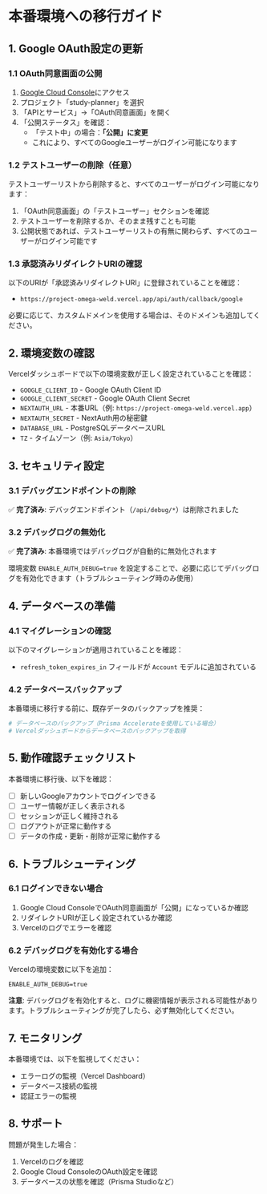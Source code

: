 # 本番環境への移行ガイド

## 1. Google OAuth設定の更新

### 1.1 OAuth同意画面の公開

1. [Google Cloud Console](https://console.cloud.google.com/)にアクセス
2. プロジェクト「study-planner」を選択
3. 「APIとサービス」→「OAuth同意画面」を開く
4. 「公開ステータス」を確認：
   - 「テスト中」の場合：**「公開」に変更**
   - これにより、すべてのGoogleユーザーがログイン可能になります

### 1.2 テストユーザーの削除（任意）

テストユーザーリストから削除すると、すべてのユーザーがログイン可能になります：

1. 「OAuth同意画面」の「テストユーザー」セクションを確認
2. テストユーザーを削除するか、そのまま残すことも可能
3. 公開状態であれば、テストユーザーリストの有無に関わらず、すべてのユーザーがログイン可能です

### 1.3 承認済みリダイレクトURIの確認

以下のURIが「承認済みリダイレクトURI」に登録されていることを確認：

- `https://project-omega-weld.vercel.app/api/auth/callback/google`

必要に応じて、カスタムドメインを使用する場合は、そのドメインも追加してください。

## 2. 環境変数の確認

Vercelダッシュボードで以下の環境変数が正しく設定されていることを確認：

- `GOOGLE_CLIENT_ID` - Google OAuth Client ID
- `GOOGLE_CLIENT_SECRET` - Google OAuth Client Secret
- `NEXTAUTH_URL` - 本番URL（例: `https://project-omega-weld.vercel.app`）
- `NEXTAUTH_SECRET` - NextAuth用の秘密鍵
- `DATABASE_URL` - PostgreSQLデータベースURL
- `TZ` - タイムゾーン（例: `Asia/Tokyo`）

## 3. セキュリティ設定

### 3.1 デバッグエンドポイントの削除

✅ **完了済み**: デバッグエンドポイント（`/api/debug/*`）は削除されました

### 3.2 デバッグログの無効化

✅ **完了済み**: 本番環境ではデバッグログが自動的に無効化されます

環境変数 `ENABLE_AUTH_DEBUG=true` を設定することで、必要に応じてデバッグログを有効化できます（トラブルシューティング時のみ使用）

## 4. データベースの準備

### 4.1 マイグレーションの確認

以下のマイグレーションが適用されていることを確認：

- `refresh_token_expires_in` フィールドが `Account` モデルに追加されている

### 4.2 データベースバックアップ

本番環境に移行する前に、既存データのバックアップを推奨：

```bash
# データベースのバックアップ（Prisma Accelerateを使用している場合）
# Vercelダッシュボードからデータベースのバックアップを取得
```

## 5. 動作確認チェックリスト

本番環境に移行後、以下を確認：

- [ ] 新しいGoogleアカウントでログインできる
- [ ] ユーザー情報が正しく表示される
- [ ] セッションが正しく維持される
- [ ] ログアウトが正常に動作する
- [ ] データの作成・更新・削除が正常に動作する

## 6. トラブルシューティング

### 6.1 ログインできない場合

1. Google Cloud ConsoleでOAuth同意画面が「公開」になっているか確認
2. リダイレクトURIが正しく設定されているか確認
3. Vercelのログでエラーを確認

### 6.2 デバッグログを有効化する場合

Vercelの環境変数に以下を追加：

```
ENABLE_AUTH_DEBUG=true
```

**注意**: デバッグログを有効化すると、ログに機密情報が表示される可能性があります。トラブルシューティングが完了したら、必ず無効化してください。

## 7. モニタリング

本番環境では、以下を監視してください：

- エラーログの監視（Vercel Dashboard）
- データベース接続の監視
- 認証エラーの監視

## 8. サポート

問題が発生した場合：

1. Vercelのログを確認
2. Google Cloud ConsoleのOAuth設定を確認
3. データベースの状態を確認（Prisma Studioなど）

